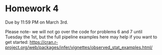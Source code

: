 # Homework 4
Due by 11:59 PM on March 3rd.

Please note- we will not go over the code for problems 6 and 7 until Tuesday the 1st, but the full pipeline examples here may help if you want to get started: https://cran.r-project.org/web/packages/infer/vignettes/observed_stat_examples.html/
